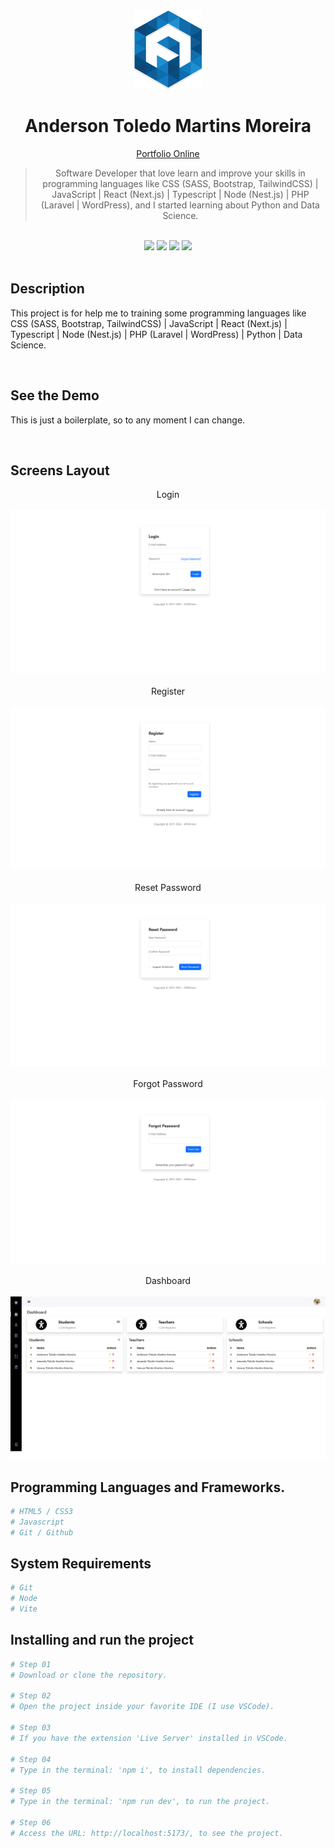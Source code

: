 <div align="center">
  <img src="readme/logo/favicon.png" />
  <h1>Anderson Toledo Martins Moreira</h1>
  <a href="http://www.atmm.dev" target="_blank">Portfolio Online</a>

> Software Developer that love learn and improve your skills in programming languages like CSS (SASS, Bootstrap, TailwindCSS) | JavaScript | React (Next.js) | Typescript | Node (Nest.js) | PHP (Laravel | WordPress), and I started learning about Python and Data Science.

</div>
<br >
<!-- References for Create budgets :: https://shields.io/category/build -->
<div align="center">
  <!-- <img src="https://img.shields.io/static/v1?label=Status&message=Development&color=tomato"/> -->
  <img src="https://img.shields.io/static/v1?label=Status&message=Complete&color=darkgreen"/>
  <img src="https://img.shields.io/static/v1?label=CSS&message=3.0&color=blue"/>
  <!-- <img src="https://img.shields.io/static/v1?label=TailwindCSS&message=4.0&color=purple"/> -->
  <img src="https://img.shields.io/static/v1?label=Bootstrap&message=5.3.x&color=DeepPink"/>
  <img src="https://img.shields.io/static/v1?label=JavaScript&message=ES6&color=yellow"/>
  <!-- <img src="https://img.shields.io/static/v1?label=TypeScript&message=5.7&color=darkgray"/>
  <img src="https://img.shields.io/static/v1?label=Node&message=22.14.0&color=green"/>
  <img src="https://img.shields.io/static/v1?label=Nest.js&message=11.0.10&color=brown"/>
  <img src="https://img.shields.io/static/v1?label=React&message=19.0&color=darkblue"/>
  <img src="https://img.shields.io/static/v1?label=Next.js&message=15.1.7&color=black"/>
  <img src="https://img.shields.io/static/v1?label=PHP&message=8.4&color=lightblue"/>
  <img src="https://img.shields.io/static/v1?label=Laravel&message=11&color=red"/>
  <img src="https://img.shields.io/static/v1?label=WordPress&message=6.7.2&color=darkcyan"/> -->
</div>

<br >

## Description
This project is for help me to training some programming languages like CSS (SASS, Bootstrap, TailwindCSS) | JavaScript | React (Next.js) | Typescript | Node (Nest.js) | PHP (Laravel | WordPress) | Python | Data Science.

<br >

## See the Demo
This is just a boilerplate, so to any moment I can change.

<br >

## Screens Layout
<div align="center">
  Login <br><br>
  <img src="readme/layout/login.png" alt="Login"/>
<br><br> Register <br><br>
  <img src="readme/layout/register.png" alt="Register"/>
<br><br> Reset Password <br><br>
  <img src="readme/layout/reset.png" alt="Reset"/>
<br><br> Forgot Password <br><br>
  <img src="readme/layout/forgot.png" alt="Forgot Password"/>
<br><br> Dashboard <br><br>
  <img src="readme/layout/dashboard.png" alt="Dashboard"/>
</div>

## Programming Languages and Frameworks.
```bash
# HTML5 / CSS3
# Javascript
# Git / Github
```

## System Requirements
```bash
# Git
# Node
# Vite
```

## Installing and run the project

```bash
# Step 01 
# Download or clone the repository.

# Step 02 
# Open the project inside your favorite IDE (I use VSCode).

# Step 03 
# If you have the extension 'Live Server' installed in VSCode.

# Step 04
# Type in the terminal: 'npm i', to install dependencies.

# Step 05
# Type in the terminal: 'npm run dev', to run the project.

# Step 06 
# Access the URL: http://localhost:5173/, to see the project.
```
